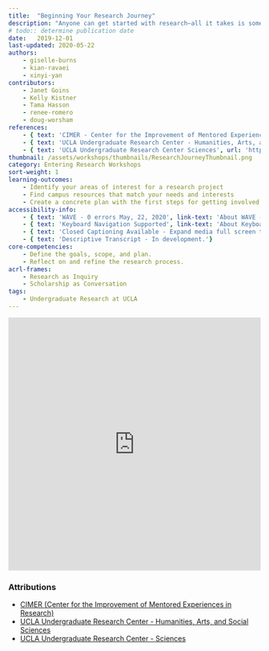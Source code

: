 ```yaml
---
title:  "Beginning Your Research Journey"
description: "Anyone can get started with research—all it takes is some curiosity and persistence! This quick workshop will help you get started."
# todo:: determine publication date
date:   2019-12-01
last-updated: 2020-05-22
authors:
    - giselle-burns
    - kian-ravaei
    - xinyi-yan
contributors:
    - Janet Goins
    - Kelly Kistner
    - Tama Hasson
    - renee-romero
    - doug-worsham
references:
    - { text: 'CIMER - Center for the Improvement of Mentored Experiences in Research', url: 'https://cimerproject.org/' }
    - { text: 'UCLA Undergraduate Research Center - Humanities, Arts, and Social Sciences', url: 'http://sciences.ugresearch.ucla.edu/' }
    - { text: 'UCLA Undergraduate Research Center Sciences', url: 'http://hass.ugresearch.ucla.edu/' }
thumbnail: /assets/workshops/thumbnails/ResearchJourneyThumbnail.png
category: Entering Research Workshops
sort-weight: 1
learning-outcomes:
    - Identify your areas of interest for a research project
    - Find campus resources that match your needs and interests
    - Create a concrete plan with the first steps for getting involved in research
accessibility-info:
    - { text: 'WAVE - 0 errors May, 22, 2020', link-text: 'About WAVE - Web Accessibility Evaluation Tool', url: 'https://wave.webaim.org/' }
    - { text: 'Keyboard Navigation Supported', link-text: 'About Keyboard Accessibility', url: 'https://webaim.org/techniques/keyboard/' }
    - { text: 'Closed Captioning Available - Expand media full screen to access captions if they do not show up by default.' }
    - { text: 'Descriptive Transcript - In development.'}
core-competencies:
    - Define the goals, scope, and plan.
    - Reflect on and refine the research process.
acrl-frames:
    - Research as Inquiry
    - Scholarship as Conversation
tags:
    - Undergraduate Research at UCLA
---
```

<!--H5P-->
<iframe src="https://ccle.ucla.edu/mod/hvp/embed.php?id=2523706" width="100%" height="505" frameborder="0" allowfullscreen="allowfullscreen" class="mb-3"></iframe><script src="https://ccle.ucla.edu/mod/hvp/library/js/h5p-resizer.js" charset="UTF-8"></script>

### Attributions

- [CIMER (Center for the Improvement of Mentored Experiences in Research)](https://cimerproject.org/)
- [UCLA Undergraduate Research Center - Humanities, Arts, and Social Sciences](http://sciences.ugresearch.ucla.edu/)
- [UCLA Undergraduate Research Center - Sciences](http://hass.ugresearch.ucla.edu/)
